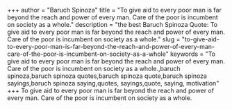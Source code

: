 +++
author = "Baruch Spinoza"
title = "To give aid to every poor man is far beyond the reach and power of every man. Care of the poor is incumbent on society as a whole."
description = "the best Baruch Spinoza Quote: To give aid to every poor man is far beyond the reach and power of every man. Care of the poor is incumbent on society as a whole."
slug = "to-give-aid-to-every-poor-man-is-far-beyond-the-reach-and-power-of-every-man-care-of-the-poor-is-incumbent-on-society-as-a-whole"
keywords = "To give aid to every poor man is far beyond the reach and power of every man. Care of the poor is incumbent on society as a whole.,baruch spinoza,baruch spinoza quotes,baruch spinoza quote,baruch spinoza sayings,baruch spinoza saying,quotes, sayings,quote, saying, motivation"
+++
To give aid to every poor man is far beyond the reach and power of every man. Care of the poor is incumbent on society as a whole.
